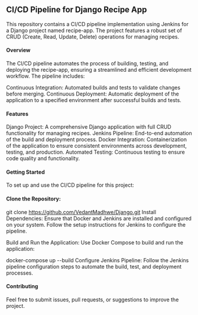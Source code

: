 
## CI/CD Pipeline for Django Recipe App

This repository contains a CI/CD pipeline implementation using Jenkins for a Django project named recipe-app. The project features a robust set of CRUD (Create, Read, Update, Delete) operations for managing recipes.

#### Overview
The CI/CD pipeline automates the process of building, testing, and deploying the recipe-app, ensuring a streamlined and efficient development workflow. The pipeline includes:

Continuous Integration: Automated builds and tests to validate changes before merging.
Continuous Deployment: Automatic deployment of the application to a specified environment after successful builds and tests.

#### Features
Django Project: A comprehensive Django application with full CRUD functionality for managing recipes.
Jenkins Pipeline: End-to-end automation of the build and deployment process.
Docker Integration: Containerization of the application to ensure consistent environments across development, testing, and production.
Automated Testing: Continuous testing to ensure code quality and functionality.

#### Getting Started
To set up and use the CI/CD pipeline for this project:

#### Clone the Repository:

git clone https://github.com/VedantMadhwe/Django.git
Install Dependencies: Ensure that Docker and Jenkins are installed and configured on your system. Follow the setup instructions for Jenkins to configure the pipeline.

Build and Run the Application: Use Docker Compose to build and run the application:

docker-compose up --build
Configure Jenkins Pipeline: Follow the Jenkins pipeline configuration steps to automate the build, test, and deployment processes.

#### Contributing
Feel free to submit issues, pull requests, or suggestions to improve the project.
